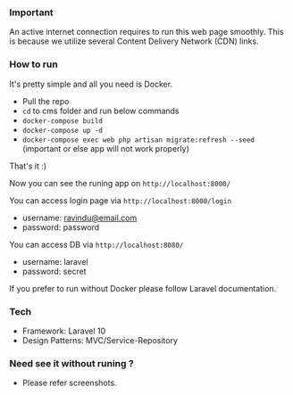 ### Important

An active internet connection requires to run this web page smoothly. This is because we utilize several Content Delivery Network (CDN) links.

### How to run

It's pretty simple and all you need is Docker.

- Pull the repo
- `cd` to cms folder and run below commands
- `docker-compose build`
- `docker-compose up -d`
- `docker-compose exec web php artisan migrate:refresh --seed` (important or else app will not work properly)

That's it :)

Now you can see the runing app on `http://localhost:8000/`

You can access login page via `http://localhost:8000/login`

- username: ravindu@email.com
- password: password

You can access DB via `http://localhost:8080/`

- username: laravel
- password: secret

If you prefer to run without Docker please follow Laravel documentation.

### Tech

- Framework: Laravel 10
- Design Patterns: MVC/Service-Repository

### Need see it without runing ? 

- Please refer screenshots.




